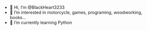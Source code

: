- 👋 Hi, I’m @BlackHeart3233
- 👀 I’m interested in motorcycle, games, programing, woodworking, books...
- 🌱 I’m currently learning Python



